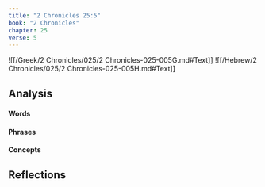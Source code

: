 ```yaml
---
title: "2 Chronicles 25:5"
book: "2 Chronicles"
chapter: 25
verse: 5
---
```

![[/Greek/2 Chronicles/025/2 Chronicles-025-005G.md#Text]]
![[/Hebrew/2 Chronicles/025/2 Chronicles-025-005H.md#Text]]

## Analysis

#### Words

#### Phrases

#### Concepts

## Reflections
